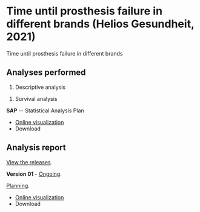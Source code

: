 # Time until prosthesis failure in different brands (Helios Gesundheit, 2021)

Time until prosthesis failure in different brands

## Analyses performed

1. Descriptive analysis
<!-- 1. Inferential analysis -->
1. Survival analysis

**SAP** -- Statistical Analysis Plan

- [Online visualization][sapviz-v01]
- Download
<!-- - [Download][sappdf-v01] -->

[sapviz-v01]: report/SAP_analise_dados_JF_2021-v01.md
[sappdf-v01]: report/SAP_analise_dados_JF_2021-v01.pdf?raw=true

## Analysis report

[View the releases][releases].

<!-- **Version 02** - [Ongoing][milestone-v02]. -->

<!-- [Planning][v02-project]. -->

<!-- - [Online visualization][reportviz-v02] -->
<!-- - Download -->
<!-- <\!-- - [Download][pdf-v02] -\-> -->

**Version 01** - [Ongoing][milestone-v01].

[Planning][v01-project].

- [Online visualization][reportviz-v01]
- Download
<!-- - [Download][pdf-v01] -->

[releases]: https://github.com/philsf-biostat/analise_dados_JF_2021/releases/
[milestone-v01]: https://github.com/philsf-biostat/analise_dados_JF_2021/milestone/1
[reportviz-v01]: report/analise_dados_JF_2021-v01.md
[docx-v01]: report/analise_dados_JF_2021-v01.docx?raw=true
[pdf-v01]: report/analise_dados_JF_2021-v01.pdf?raw=true
[v01-project]: https://github.com/philsf-biostat/analise_dados_JF_2021/projects/1

[milestone-v02]: https://github.com/philsf-biostat/analise_dados_JF_2021/milestone/xxx
[reportviz-v02]: report/analise_dados_JF_2021-v02.md
[docx-v02]: report/analise_dados_JF_2021-v02.docx?raw=true
[pdf-v02]: report/analise_dados_JF_2021-v02.pdf?raw=true
[v02-project]: https://github.com/philsf-biostat/analise_dados_JF_2021/projects/xxx

